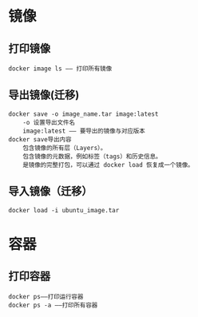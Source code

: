 # 镜像

## 打印镜像
	docker image ls —— 打印所有镜像
## 导出镜像(迁移)
	docker save -o image_name.tar image:latest
		-o 设置导出文件名
		image:latest —— 要导出的镜像与对应版本
	docker save导出内容
		包含镜像的所有层（Layers）。
		包含镜像的元数据，例如标签（tags）和历史信息。
		是镜像的完整打包，可以通过 docker load 恢复成一个镜像。
## 导入镜像（迁移）
	docker load -i ubuntu_image.tar

# 容器

## 打印容器
	docker ps——打印运行容器
	docker ps -a ——打印所有容器
